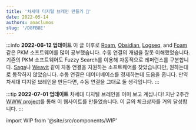 ```yaml
---
title: '차세대 디지털 브레인 만들기 🧠'
date: 2022-05-14
authors: anaclumos
slug: '/D8FB8E'
---
```


:::info **2022-06-12 업데이트**
이 글 이후로 [Roam](https://roamresearch.com/), [Obsidian](https://obsidian.md/), [Logseq](https://logseq.com/), and [Foam](https://foambubble.github.io/foam/) 같은 PKM 소프트웨어를 많이 공부했습니다.
수동 연결의 개념을 잘못 이해했었습니다.
기존의 PKM 소프트웨어도 Fuzzy Search를 이용해 자동적으로 레퍼런스를 구분합니다.
[Saga](https://saga.so)나 [Weavit](https://www.weavit.ai/) 같이 자동 연결을 지원하는 소프트웨어를 찾았습니다만, 원하는대로 동작하지 않았습니다.
수동 연결은 데이터베이스를 정제하는데 도움을 줍니다.
만약 차세대 디지털 브레인을 만든다면, 수동 연결을 그대로 둘 생각입니다.
:::

:::tip **2022-07-01 업데이트**
차세대 디지털 브레인을 이미 보고 계십니다! 지난 2주간 [WWW project](https://github.com/anaclumos/extracranial)를 통해 이 웹사이트를 만들었습니다. 이 글의 체크상자를 거의 달성합니다. 
:::

import WIP from '@site/src/components/WIP'

<WIP state="translating" />
